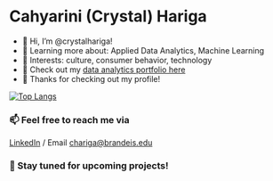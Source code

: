 # Cahyarini (Crystal) Hariga

- 👋 Hi, I’m @crystalhariga!
- 🌱 Learning more about: Applied Data Analytics, Machine Learning
- 👀 Interests: culture, consumer behavior, technology
- 📂 Check out my [data analytics portfolio here](https://crystalhariga.github.io/crystalhariga_portfolio/)
- 💞️ Thanks for checking out my profile!


[![Top Langs](https://github-readme-stats.vercel.app/api/top-langs/?username=crystalhariga)](https://github.com/anuraghazra/github-readme-stats)


<!--- [![Crystal's github stats](https://github-readme-stats.vercel.app/api?username=crystalhariga&count_private=true&show_icons=true&theme=radical&hide_rank=false)](https://github.com/anuraghazra/github-readme-stats)
--->


### 📫 Feel free to reach me via
[LinkedIn](https://www.linkedin.com/in/cahyarini-hariga/) / Email chariga@brandeis.edu


### :bell: Stay tuned for upcoming projects!



<!---
crystalhariga/crystalhariga is a ✨ special ✨ repository because its `README.md` (this file) appears on your GitHub profile.
You can click the Preview link to take a look at your changes.
--->
